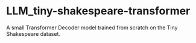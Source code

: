 # LLM_tiny-shakespeare-transformer
A small Transformer Decoder model trained from scratch on the Tiny Shakespeare dataset.
